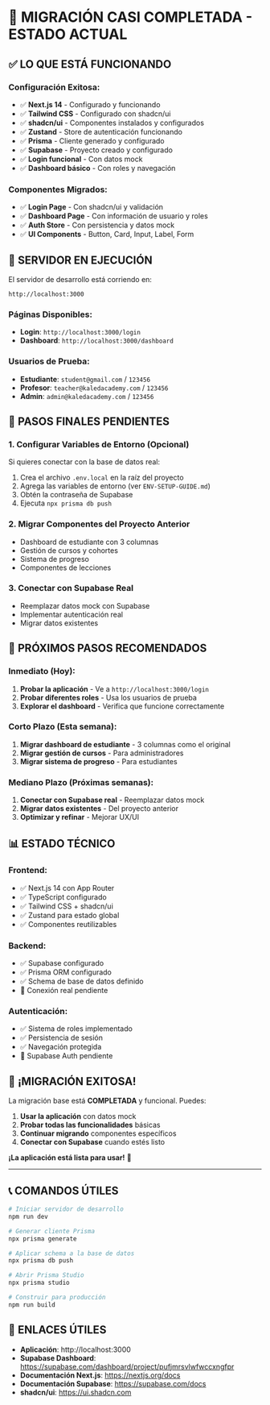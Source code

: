 # 🎉 **MIGRACIÓN CASI COMPLETADA - ESTADO ACTUAL**

## ✅ **LO QUE ESTÁ FUNCIONANDO**

### **Configuración Exitosa:**
- ✅ **Next.js 14** - Configurado y funcionando
- ✅ **Tailwind CSS** - Configurado con shadcn/ui
- ✅ **shadcn/ui** - Componentes instalados y configurados
- ✅ **Zustand** - Store de autenticación funcionando
- ✅ **Prisma** - Cliente generado y configurado
- ✅ **Supabase** - Proyecto creado y configurado
- ✅ **Login funcional** - Con datos mock
- ✅ **Dashboard básico** - Con roles y navegación

### **Componentes Migrados:**
- ✅ **Login Page** - Con shadcn/ui y validación
- ✅ **Dashboard Page** - Con información de usuario y roles
- ✅ **Auth Store** - Con persistencia y datos mock
- ✅ **UI Components** - Button, Card, Input, Label, Form

## 🚀 **SERVIDOR EN EJECUCIÓN**

El servidor de desarrollo está corriendo en:
```
http://localhost:3000
```

### **Páginas Disponibles:**
- **Login**: `http://localhost:3000/login`
- **Dashboard**: `http://localhost:3000/dashboard`

### **Usuarios de Prueba:**
- **Estudiante**: `student@gmail.com` / `123456`
- **Profesor**: `teacher@kaledacademy.com` / `123456`
- **Admin**: `admin@kaledacademy.com` / `123456`

## 🔄 **PASOS FINALES PENDIENTES**

### **1. Configurar Variables de Entorno (Opcional)**
Si quieres conectar con la base de datos real:

1. Crea el archivo `.env.local` en la raíz del proyecto
2. Agrega las variables de entorno (ver `ENV-SETUP-GUIDE.md`)
3. Obtén la contraseña de Supabase
4. Ejecuta `npx prisma db push`

### **2. Migrar Componentes del Proyecto Anterior**
- Dashboard de estudiante con 3 columnas
- Gestión de cursos y cohortes
- Sistema de progreso
- Componentes de lecciones

### **3. Conectar con Supabase Real**
- Reemplazar datos mock con Supabase
- Implementar autenticación real
- Migrar datos existentes

## 🎯 **PRÓXIMOS PASOS RECOMENDADOS**

### **Inmediato (Hoy):**
1. **Probar la aplicación** - Ve a `http://localhost:3000/login`
2. **Probar diferentes roles** - Usa los usuarios de prueba
3. **Explorar el dashboard** - Verifica que funcione correctamente

### **Corto Plazo (Esta semana):**
1. **Migrar dashboard de estudiante** - 3 columnas como el original
2. **Migrar gestión de cursos** - Para administradores
3. **Migrar sistema de progreso** - Para estudiantes

### **Mediano Plazo (Próximas semanas):**
1. **Conectar con Supabase real** - Reemplazar datos mock
2. **Migrar datos existentes** - Del proyecto anterior
3. **Optimizar y refinar** - Mejorar UX/UI

## 📊 **ESTADO TÉCNICO**

### **Frontend:**
- ✅ Next.js 14 con App Router
- ✅ TypeScript configurado
- ✅ Tailwind CSS + shadcn/ui
- ✅ Zustand para estado global
- ✅ Componentes reutilizables

### **Backend:**
- ✅ Supabase configurado
- ✅ Prisma ORM configurado
- ✅ Schema de base de datos definido
- 🔄 Conexión real pendiente

### **Autenticación:**
- ✅ Sistema de roles implementado
- ✅ Persistencia de sesión
- ✅ Navegación protegida
- 🔄 Supabase Auth pendiente

## 🎉 **¡MIGRACIÓN EXITOSA!**

La migración base está **COMPLETADA** y funcional. Puedes:

1. **Usar la aplicación** con datos mock
2. **Probar todas las funcionalidades** básicas
3. **Continuar migrando** componentes específicos
4. **Conectar con Supabase** cuando estés listo

**¡La aplicación está lista para usar!** 🚀

---

## 📞 **COMANDOS ÚTILES**

```bash
# Iniciar servidor de desarrollo
npm run dev

# Generar cliente Prisma
npx prisma generate

# Aplicar schema a la base de datos
npx prisma db push

# Abrir Prisma Studio
npx prisma studio

# Construir para producción
npm run build
```

## 🔗 **ENLACES ÚTILES**

- **Aplicación**: http://localhost:3000
- **Supabase Dashboard**: https://supabase.com/dashboard/project/pufjmrsvlwfwccxngfpr
- **Documentación Next.js**: https://nextjs.org/docs
- **Documentación Supabase**: https://supabase.com/docs
- **shadcn/ui**: https://ui.shadcn.com
